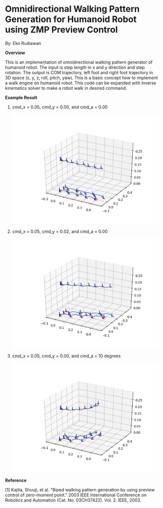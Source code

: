 # Omnidirectional Walking Pattern Generation for Humanoid Robot using ZMP Preview Control

By: Eko Rudiawan 

**Overview**

This is an implementation of omnidirectional walking pattern generator of humanoid robot. The input is step length in x and y direction and step rotation. The output is COM trajectory, left foot and right foot trajectory in 3D space (x, y, z, roll, pitch, yaw). This is a basic concept how to implement a walk engine on humanoid robot. This code can be expanded with inverse kinematics solver to make a robot walk in desired command.

**Example Result**

1. cmd_x = 0.05, cmd_y = 0.00, and cmd_a = 0.00

    ![alt text](./images/Figure_1.png)

2. cmd_x = 0.05, cmd_y = 0.02, and cmd_a = 0.00

    ![alt text](./images/Figure_2.png)

3. cmd_x = 0.05, cmd_y = 0.00, and cmd_a = 10 degrees

    ![alt text](./images/Figure_3.png)
    
**Reference**

[1] Kajita, Shuuji, et al. "Biped walking pattern generation by using preview control of zero-moment point." 2003 IEEE International Conference on Robotics and Automation (Cat. No. 03CH37422). Vol. 2. IEEE, 2003.
